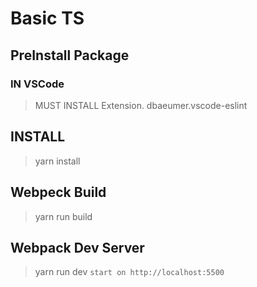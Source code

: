 # Basic TS

## PreInstall Package
### IN VSCode
  > MUST INSTALL Extension.
  > dbaeumer.vscode-eslint

## INSTALL
  > yarn install

## Webpeck Build
  > yarn run build

## Webpack Dev Server
  > yarn run dev
  > `start on http://localhost:5500`
